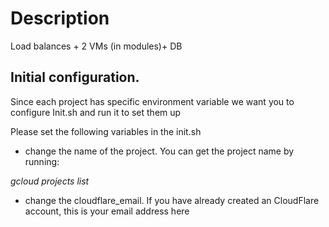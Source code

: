 # Description

Load balances + 2 VMs (in modules)+ DB

## Initial configuration. 
 Since each project has specific environment variable we want you to configure Init.sh and run it to set them up

Please set the following variables in the init.sh

- change the name of the project. You can get the project name by running:

*gcloud projects list*

- change the cloudflare_email. If you have already created an CloudFlare account, this is your email address here

